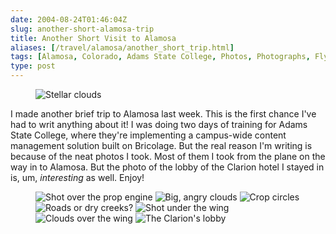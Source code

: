 ```yaml
--- 
date: 2004-08-24T01:46:04Z
slug: another-short-alamosa-trip
title: Another Short Visit to Alamosa
aliases: [/travel/alamosa/another_short_trip.html]
tags: [Alamosa, Colorado, Adams State College, Photos, Photographs, Flying, Pictures, Cloud Computing, Crop Circles]
type: post
---
```


<figure><img src="{{% link "stellar_clouds.jpg" %}}" alt="Stellar clouds" class="center" /></figure>

I made another brief trip to Alamosa last week. This is the first chance I've
had to writ anything about it! I was doing two days of training for Adams State
College, where they're implementing a campus-wide content management solution
built on Bricolage. But the real reason I'm writing is because of the neat
photos I took. Most of them I took from the plane on the way in to Alamosa. But
the photo of the lobby of the Clarion hotel I stayed in is, um, *interesting* as
well. Enjoy!

<figure>
    <img src="{{% link "over_engine.jpg" %}}" alt="Shot over the prop engine" />
    <img src="{{% link "angry_clouds.jpg" %}}" alt="Big, angry clouds" />
    <img src="{{% link "crop_circles.jpg" %}}" alt="Crop circles" />
    <img src="{{% link "road_wing.jpg" %}}" alt="Roads or dry creeks?" />
    <img src="{{% link "under_wing.jpg" %}}" alt="Shot under the wing" />
    <img src="{{% link "wing_clouds.jpg" %}}" alt="Clouds over the wing" />
    <img src="{{% link "lobby.jpg" %}}" alt="The Clarion's lobby" />
</figure>
